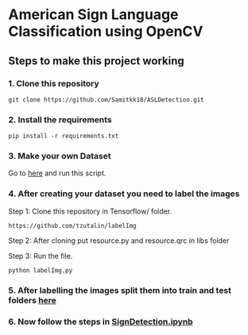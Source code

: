 # American Sign Language Classification using OpenCV

## Steps to make this project working

### 1. Clone this repository 
    
    git clone https://github.com/Samitkk18/ASLDetection.git
    
### 2. Install the requirements

    pip install -r requirements.txt

### 3. Make your own Dataset

Go to <a href="https://github.com/Samitkk18/ASLDetection/blob/master/Tensorflow/scripts/GetDataScirpt.ipynb">here</a> and run this script.

### 4. After creating your dataset you need to label the images
Step 1: Clone this repository in Tensorflow/ folder.

    https://github.com/tzutalin/labelImg

Step 2: After cloning put resource.py and resource.qrc in libs folder 

Step 3: Run the file.

    python labelImg.py
    
### 5. After labelling the images split them into train and test folders <a href="https://github.com/Samitkk18/ASLDetection/blob/master/Tensorflow/workspace/images/">here</a>

### 6. Now follow the steps in <a href="https://github.com/Samitkk18/ASLDetection/blob/master/ASLDetection.ipynb">SignDetection.ipynb</a>
